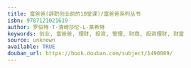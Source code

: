 ```yaml
---
title: 富爸爸(辞职创业前的10堂课)/富爸爸系列丛书
isbn: 9787121021619
author: 罗伯特·T·清崎莎伦·L·莱希特
keywords: 创业, 富爸爸, 理财, 投资, 管理, 财商, 投资理财, 财富
source: unknown
available: TRUE
douban_url: https://book.douban.com/subject/1490089/
---
```

